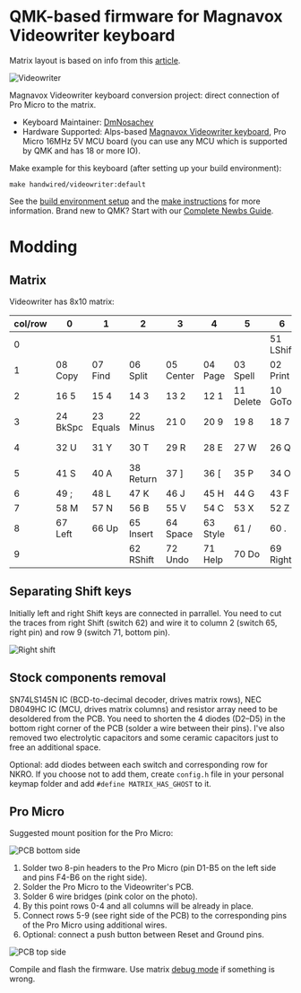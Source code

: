 # QMK-based firmware for Magnavox Videowriter keyboard
Matrix layout is based on info from this [article](https://deskthority.net/workshop-f7/magnavox-videowriter-keyboard-cleanup-and-conversion-t19687.html).

![Videowriter](https://i.imgur.com/zNTHmZa.jpg)

Magnavox Videowriter keyboard conversion project: direct connection of Pro Micro to the matrix.

* Keyboard Maintainer: [DmNosachev](https://github.com/DmNosachev)
* Hardware Supported: Alps-based [Magnavox Videowriter keyboard](https://deskthority.net/wiki/Magnavox_VideoWriter), Pro Micro 16MHz 5V MCU board (you can use any MCU which is supported by QMK and has 18 or more IO).

Make example for this keyboard (after setting up your build environment):

    make handwired/videowriter:default

See the [build environment setup](https://docs.qmk.fm/#/getting_started_build_tools) and the [make instructions](https://docs.qmk.fm/#/getting_started_make_guide) for more information. Brand new to QMK? Start with our [Complete Newbs Guide](https://docs.qmk.fm/#/newbs).

# Modding

## Matrix

Videowriter has 8x10 matrix:

| col/row | 0        | 1         | 2         | 3         | 4        | 5         | 6         | 7       |
|---------|----------|-----------|-----------|-----------|----------|-----------|-----------|---------|
| 0       |          |           |           |           |          |           | 51 LShift | 39 Caps |
| 1       | 08 Copy  | 07 Find   | 06 Split  | 05 Center | 04 Page  | 03 Spell  | 02 Print  | 01 Menu |
| 2       | 16  5    | 15  4     | 14  3     | 13  2     | 12   1   | 11 Delete | 10 GoTo   | 09 Move |
| 3       | 24 BkSpc | 23 Equals | 22 Minus  | 21  0     | 20  9    | 19  8     | 18  7     | 17  6   |
| 4       | 32 U     | 31 Y      | 30 T      | 29 R      | 28 E     | 27 W      | 26 Q      | 25 Tab  |
| 5       | 41 S     | 40 A      | 38 Return | 37 ]      | 36 [     | 35 P      | 34 O      | 33 I    |
| 6       | 49 ;     | 48 L      | 47 K      | 46 J      | 45 H     | 44 G      | 43 F      | 42 D    |
| 7       | 58 M     | 57 N      | 56 B      | 55 V      | 54 C     | 53 X      | 52 Z      | 50 "    |
| 8       | 67 Left  | 66 Up     | 65 Insert | 64 Space  | 63 Style | 61 /      | 60 .      | 59 ,    |
| 9       |          |           | 62 RShift | 72 Undo   | 71 Help  | 70 Do     | 69 Right  | 68 Down |

## Separating Shift keys
Initially left and right Shift keys are connected in parrallel. You need to cut the traces from right Shift (switch 62) and wire it to column 2 (switch 65, right pin) and row 9 (switch 71, bottom pin).

![Right shift](https://i.imgur.com/ttdTVtC.jpg)

## Stock components removal
SN74LS145N IC (BCD-to-decimal decoder, drives matrix rows), NEC D8049HC IC (MCU, drives matrix columns) and resistor array need to be desoldered from the PCB. You need to shorten the 4 diodes (D2–D5) in the bottom right corner of the PCB (solder a wire between their pins).
I've also removed two electrolytic capacitors and some ceramic capacitors just to free an additional space. 

Optional: add diodes between each switch and corresponding row for NKRO. If you choose not to add them, create `config.h` file in your personal keymap folder and add `#define MATRIX_HAS_GHOST` to it.

## Pro Micro
Suggested mount position for the Pro Micro:

![PCB bottom side](https://i.imgur.com/bb7zZD0.jpg)

1. Solder two 8-pin headers to the Pro Micro (pin D1-B5 on the left side and pins F4-B6 on the right side).
2. Solder the Pro Micro to the Videowriter's PCB.
3. Solder 6 wire bridges (pink color on the photo).
4. By this point rows 0-4 and all columns will be already in place.
5. Connect rows 5-9 (see right side of the PCB) to the corresponding pins of the Pro Micro using additional wires.
6. Optional: connect a push button between Reset and Ground pins.

![PCB top side](https://i.imgur.com/PVEXIxj.jpg)

Compile and flash the firmware. Use matrix [debug mode](https://docs.qmk.fm/#/feature_command) if something is wrong.
